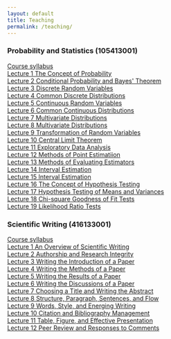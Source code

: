 ```yaml
---
layout: default
title: Teaching
permalink: /teaching/
---
```



### **Probability and Statistics (105413001)**
[Course syllabus](files/course_materials/statistics/syllabus.pdf) \
[Lecture 1 The Concept of Probability](files/course_materials/statistics/lecture1_probability.pdf) \
[Lecture 2 Conditional Probability and Bayes' Theorem](files/course_materials/statistics/lecture2_probability.pdf) \
[Lecture 3 Discrete Random Variables](files/course_materials/statistics/lecture3_discrete.pdf) \
[Lecture 4 Common Discrete Distributions](files/course_materials/statistics/lecture4_discrete.pdf) \
[Lecture 5 Continuous Random Variables](files/course_materials/statistics/lecture5_continuous.pdf) \
[Lecture 6 Common Continuous Distributions](files/course_materials/statistics/lecture6_continuous.pdf) \
[Lecture 7 Multivariate Distributions](files/course_materials/statistics/lecture7_multivariate.pdf) \
[Lecture 8 Multivariate Distributions](files/course_materials/statistics/lecture8_multivariate.pdf) \
[Lecture 9 Transformation of Random Variables](files/course_materials/statistics/lecture9_transformation.pdf) \
[Lecture 10 Central Limit Theorem](files/course_materials/statistics/lecture10_clt.pdf) \
[Lecture 11 Exploratory Data Analysis](files/course_materials/statistics/lecture11_descriptive.pdf) \
[Lecture 12 Methods of Point Estimatiion](files/course_materials/statistics/lecture12_estimation.pdf) \
[Lecture 13 Methods of Evaluating Estimators](files/course_materials/statistics/lecture13_estimation.pdf) \
[Lecture 14 Interval Estimation](files/course_materials/statistics/lecture14_interval.pdf) \
[Lecture 15 Interval Estimation](files/course_materials/statistics/lecture15_interval.pdf) \
[Lecture 16 The Concept of Hypothesis Testing](files/course_materials/statistics/lecture16_hypothesis.pdf) \
[Lecture 17 Hypothesis Testing of Means and Variances](files/course_materials/statistics/lecture17_testmean.pdf) \
[Lecture 18 Chi-square Goodness of Fit Tests](files/course_materials/statistics/lecture18_chisquare.pdf) \
[Lecture 19 Likelihood Ratio Tests](files/course_materials/statistics/lecture19_LRT.pdf)



### **Scientific Writing (416133001)**
[Course syllabus](files/course_materials/sci_writing/syllabus.pdf) \
[Lecture 1 An Overview of Scientific Writing](files/course_materials/sci_writing/lecture1_overview.pdf) \
[Lecture 2 Authorship and Research Integrity](files/course_materials/sci_writing/lecture2_authorship.pdf) \
[Lecture 3 Writing the Introduction of a Paper](files/course_materials/sci_writing/lecture3_introduction.pdf) \
[Lecture 4 Writing the Methods of a Paper](files/course_materials/sci_writing/lecture4_methods.pdf) \
[Lecture 5 Writing the Results of a Paper](files/course_materials/sci_writing/lecture5_results.pdf) \
[Lecture 6 Writing the Discussions of a Paper](files/course_materials/sci_writing/lecture6_discussions.pdf) \
[Lecture 7 Choosing a Title and Writing the Abstract](files/course_materials/sci_writing/lecture7_abstract.pdf) \
[Lecture 8 Structure, Paragraph, Sentences, and Flow](files/course_materials/sci_writing/lecture8_sentence.pdf) \
[Lecture 9 Words, Style, and Energing Writing](files/course_materials/sci_writing/lecture9_words.pdf) \
[Lecture 10 Citation and Bibliography Management](files/course_materials/sci_writing/lecture10_bibliography.pdf) \
[Lecture 11 Table, Figure, and Effective Presentation](files/course_materials/sci_writing/lecture11_figures.pdf) \
[Lecture 12 Peer Review and Responses to Comments](files/course_materials/sci_writing/lecture12_review.pdf)
